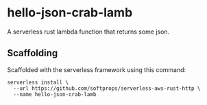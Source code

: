 # hello-json-crab-lamb
A serverless rust lambda function that returns some json.

## Scaffolding

Scaffolded with the serverless framework using this command:
```
serverless install \
  --url https://github.com/softprops/serverless-aws-rust-http \
  --name hello-json-crab-lamb
```
